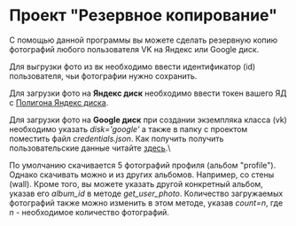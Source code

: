# Проект "Резервное копирование"

С помощью данной программы вы можете сделать резервную копию фотографий любого пользователя VK на Яндекс или Google диск.

Для выгрузки фото из вк необходимо ввести идентификатор (id) пользователя, чьи фотографии нужно сохранить.

Для загрузки фото на **Яндекс диск** необходимо ввести токен вашего ЯД с [Полигона Яндекс диска](https://yandex.ru/dev/disk/poligon/).

Для загрузки фото на **Google диск** при создании экземпляка класса (vk) необходимо указать *disk='google'* а также в папку с проектом поместить файл *credentials.json*. Как получить получить пользовательские данные читайте [здесь](https://developers.google.com/drive/api/quickstart/python?hl=ru).\

По умолчанию скачивается 5 фотографий профиля (альбом "profile"). Однако скачивать можно и из других альбомов. Например, со стены (wall). Кроме того, вы можете указать другой конкретный альбом, указав его *album_id* в методе *get_user_photo*. Количество загружаемых фотографий также можно изменить в этом методе, указав *count=n*, где *n* - необходимое количество фотографий.
